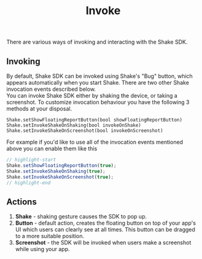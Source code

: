 ﻿---
id: invoke
title: Invoke
---
There are various ways of invoking and interacting with the Shake SDK.

## Invoking
By default, Shake SDK can be invoked using Shake's "Bug" button, which appears automatically when you start Shake.
There are two other Shake invocation events described below.  
You can invoke Shake SDK either by shaking the device, or taking a screenshot. 
To customize invocation behaviour you have the following 3 methods at your disposal.

`Shake.setShowFloatingReportButton(bool showFloatingReportButton)
`
`Shake.setInvokeShakeOnShaking(bool invokeOnShake)
`
`Shake.setInvokeShakeOnScreenshot(bool invokeOnScreenshot)
`

For example if you'd like to use all of the invocation events mentioned above you can enable them like this
```javascript title="App.js"
// highlight-start
Shake.setShowFloatingReportButton(true);
Shake.setInvokeShakeOnShaking(true);
Shake.setInvokeShakeOnScreenshot(true);
// highlight-end
```

## Actions
1. **Shake** - shaking gesture causes the SDK to pop up.
1. **Button** - default action, creates the floating button on top of your app's UI which users can clearly see at all times.
 This button can be dragged to a more suitable position.
1. **Screenshot** - the SDK will be invoked when users make a screenshot while using your app.
